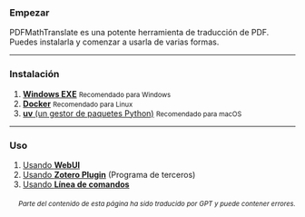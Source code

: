 ### Empezar

PDFMathTranslate es una potente herramienta de traducción de PDF. Puedes instalarla y comenzar a usarla de varias formas.

---

### Instalación

1. [**Windows EXE**](./INSTALLATION_winexe.md) <small>Recomendado para Windows</small>
2. [**Docker**](./INSTALLATION_docker.md) <small>Recomendado para Linux</small>
3. [**uv** (un gestor de paquetes Python)](./INSTALLATION_uv.md) <small>Recomendado para macOS</small>

---

### Uso

1. [Usando **WebUI**](./USAGE_webui.md)
2. [Usando **Zotero Plugin**](https://github.com/guaguastandup/zotero-pdf2zh) (Programa de terceros)
3. [Usando **Línea de comandos**](./USAGE_commandline.md)

<div align="right"> 
<h6><small>Parte del contenido de esta página ha sido traducido por GPT y puede contener errores.</small></h6>